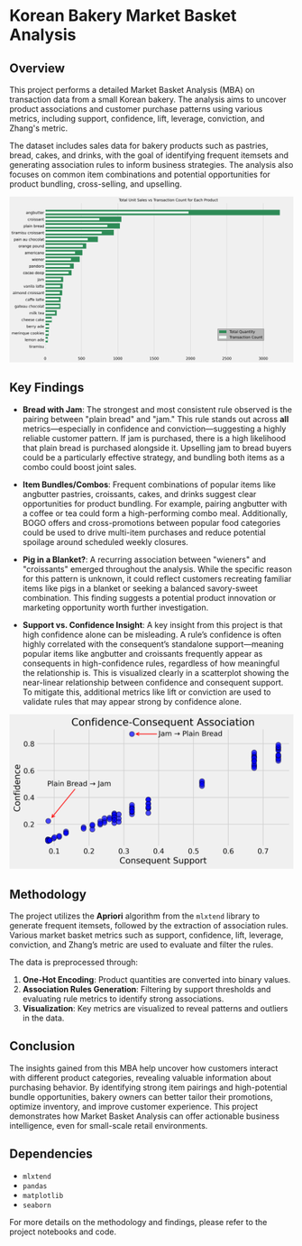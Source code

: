 # Korean Bakery Market Basket Analysis

## Overview

This project performs a detailed Market Basket Analysis (MBA) on transaction data from a small Korean bakery. The analysis aims to uncover product associations and customer purchase patterns using various metrics, including support, confidence, lift, leverage, conviction, and Zhang's metric.

The dataset includes sales data for bakery products such as pastries, bread, cakes, and drinks, with the goal of identifying frequent itemsets and generating association rules to inform business strategies. The analysis also focuses on common item combinations and potential opportunities for product bundling, cross-selling, and upselling.

![sales_plot](https://github.com/bryantjay/Portfolio/blob/main/Korean%20Bakery%20Market%20Basket%20Analysis/plots/sales_plot.png?raw=true)

## Key Findings

- **Bread with Jam**: The strongest and most consistent rule observed is the pairing between "plain bread" and "jam." This rule stands out across **all** metrics—especially in confidence and conviction—suggesting a highly reliable customer pattern. If jam is purchased, there is a high likelihood that plain bread is purchased alongside it. Upselling jam to bread buyers could be a particularly effective strategy, and bundling both items as a combo could boost joint sales.

- **Item Bundles/Combos**: Frequent combinations of popular items like angbutter pastries, croissants, cakes, and drinks suggest clear opportunities for product bundling. For example, pairing angbutter with a coffee or tea could form a high-performing combo meal. Additionally, BOGO offers and cross-promotions between popular food categories could be used to drive multi-item purchases and reduce potential spoilage around scheduled weekly closures.

- **Pig in a Blanket?**: A recurring association between "wieners" and "croissants" emerged throughout the analysis. While the specific reason for this pattern is unknown, it could reflect customers recreating familiar items like pigs in a blanket or seeking a balanced savory-sweet combination. This finding suggests a potential product innovation or marketing opportunity worth further investigation.

- **Support vs. Confidence Insight**: A key insight from this project is that high confidence alone can be misleading. A rule’s confidence is often highly correlated with the consequent’s standalone support—meaning popular items like angbutter and croissants frequently appear as consequents in high-confidence rules, regardless of how meaningful the relationship is. This is visualized clearly in a scatterplot showing the near-linear relationship between confidence and consequent support. To mitigate this, additional metrics like lift or conviction are used to validate rules that may appear strong by confidence alone.

![confidence_consequent_association](https://github.com/bryantjay/Portfolio/blob/main/Korean%20Bakery%20Market%20Basket%20Analysis/plots/confidence_consequent_association.png?raw=true)

## Methodology

The project utilizes the **Apriori** algorithm from the `mlxtend` library to generate frequent itemsets, followed by the extraction of association rules. Various market basket metrics such as support, confidence, lift, leverage, conviction, and Zhang’s metric are used to evaluate and filter the rules.

The data is preprocessed through:
1. **One-Hot Encoding**: Product quantities are converted into binary values.
2. **Association Rules Generation**: Filtering by support thresholds and evaluating rule metrics to identify strong associations.
3. **Visualization**: Key metrics are visualized to reveal patterns and outliers in the data.

## Conclusion

The insights gained from this MBA help uncover how customers interact with different product categories, revealing valuable information about purchasing behavior. By identifying strong item pairings and high-potential bundle opportunities, bakery owners can better tailor their promotions, optimize inventory, and improve customer experience. This project demonstrates how Market Basket Analysis can offer actionable business intelligence, even for small-scale retail environments.

## Dependencies

- `mlxtend`
- `pandas`
- `matplotlib`
- `seaborn`

For more details on the methodology and findings, please refer to the project notebooks and code.
